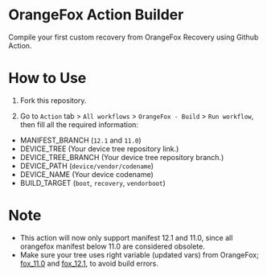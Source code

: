 # OrangeFox Action Builder
Compile your first custom recovery from OrangeFox Recovery using Github Action.

# How to Use
1. Fork this repository.

2. Go to `Action` tab > `All workflows` > `OrangeFox - Build` > `Run workflow`, then fill all the required information:
 * MANIFEST_BRANCH (`12.1` and `11.0`)
 * DEVICE_TREE (Your device tree repository link.)
 * DEVICE_TREE_BRANCH (Your device tree repository branch.)
 * DEVICE_PATH (`device/vendor/codename`)
 * DEVICE_NAME (Your device codename)
 * BUILD_TARGET (`boot`, `recovery`, `vendorboot`)

 # Note
* This action will now only support manifest 12.1 and 11.0, since all orangefox manifest below 11.0 are considered obsolete.
* Make sure your tree uses right variable (updated vars) from OrangeFox; [fox_11.0](https://gitlab.com/OrangeFox/vendor/recovery/-/blob/fox_11.0/orangefox_build_vars.txt) and [fox_12.1](https://gitlab.com/OrangeFox/vendor/recovery/-/blob/fox_12.1/orangefox_build_vars.txt), to avoid build errors.

